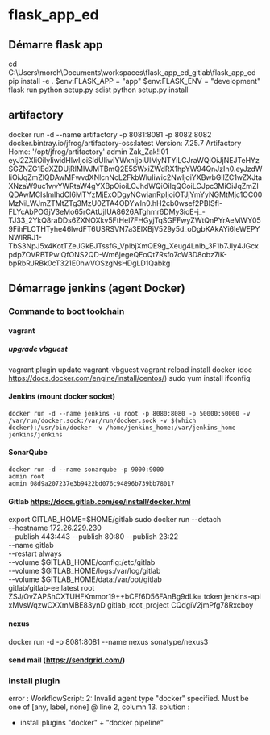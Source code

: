 # flask_app_ed
## Démarre flask app 
cd C:\Users\morch\Documents\workspaces\flask_app_ed_gitlab\flask_app_ed
pip install -e .
$env:FLASK_APP = "app"
$env:FLASK_ENV = "development"
flask run
python setup.py sdist
python setup.py install
## artifactory
docker run -d --name artifactory  -p 8081:8081 -p 8082:8082 docker.bintray.io/jfrog/artifactory-oss:latest
Version:  7.25.7
Artifactory Home: '/opt/jfrog/artifactory'
admin Zak_Zak!!01
eyJ2ZXIiOiIyIiwidHlwIjoiSldUIiwiYWxnIjoiUlMyNTYiLCJraWQiOiJjNEJTeHYzSGZNZG1EdXZDUjRIMlVJMTBmQ2E5SWxiZWdRX1hpYW94QnJzIn0.eyJzdWIiOiJqZmZlQDAwMFwvdXNlcnNcL2FkbWluIiwic2NwIjoiYXBwbGllZC1wZXJtaXNzaW9uc1wvYWRtaW4gYXBpOioiLCJhdWQiOiIqQCoiLCJpc3MiOiJqZmZlQDAwMCIsImlhdCI6MTYzMjExODgyNCwianRpIjoiOTJjYmYyNGMtMjc1OC00MzNiLWJmZTMtZTg3MzU0ZTA4ODYwIn0.hH2cb0wsef2PBISfl-FLYcAbPOGjV3eMo65rCAtUjIUA8626ATghmr6DMy3ioE-j_-TJ33_2YkQ8raDDs6ZXNOXkv5FtHel7FHGyjTqSGFFwyZWtQnPYrAeMWY059FihFLCTHTyhe46lwdFT6USRSVN7a3EIXBjV529y5d_oDgbKAkAYi6IeWEPYNWIRRJ1-TbS3NpJ5x4KotTZeJGkEJTssfG_VplbjXmQE9g_Xeug4Lnlb_3F1b7JIy4JGcxpdpZOVRBTPwlQfONS2QD-Wm6jegeQEoQt7Rsfo7cW3D8obz7iK-bpRbRJRBk0cT321E0hwVOSzgNsHDgLD1Qabkg
## Démarrage jenkins (agent Docker)
### Commande to boot toolchain
#### vagrant
##### upgrade vbguest
vagrant plugin update vagrant-vbguest
vagrant reload
install docker (doc https://docs.docker.com/engine/install/centos/)
sudo  yum install ifconfig
#### Jenkins (mount docker socket)
    docker run -d --name jenkins -u root -p 8080:8080 -p 50000:50000 -v /var/run/docker.sock:/var/run/docker.sock -v $(which docker):/usr/bin/docker -v /home/jenkins_home:/var/jenkins_home jenkins/jenkins
#### SonarQube
    docker run -d --name sonarqube -p 9000:9000 
    admin root
    admin 08d9a207237e3b9422bd076c94896b739bb78017
#### Gitlab https://docs.gitlab.com/ee/install/docker.html
export GITLAB_HOME=$HOME/gitlab
sudo docker run --detach \
  --hostname 172.26.229.230 \
  --publish 443:443 --publish 80:80 --publish 23:22 \
  --name gitlab \
  --restart always \
  --volume $GITLAB_HOME/config:/etc/gitlab \
  --volume $GITLAB_HOME/logs:/var/log/gitlab \
  --volume $GITLAB_HOME/data:/var/opt/gitlab \
  gitlab/gitlab-ee:latest
root ZSJ/OvZAPShCXTUHFKmmor19++bCFf6D56FAnBg9dLk=
token jenkins-api xMVsWqzwCXXmMBE83ynD
gitlab_root_project CQdgiV2jmPfg78Rxcboy
#### nexus
  docker run -d -p 8081:8081 --name nexus sonatype/nexus3
#### send mail (https://sendgrid.com/)
### install plugin
error : WorkflowScript: 2: Invalid agent type "docker" specified. Must be one of [any, label, none] @ line 2, column 13.
solution :
-   install plugins "docker" + "docker pipeline"